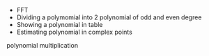 
- FFT 
- Dividing a polymomial into 2 polynomial of odd and even degree
- Showing a polynomial in table
- Estimating polynomial in complex points


polynomial multiplication